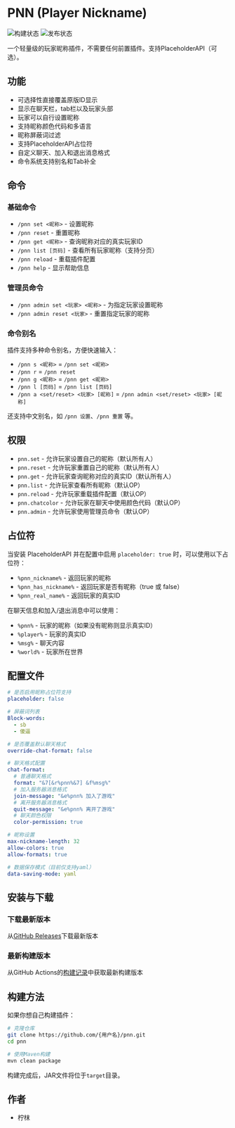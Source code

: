 # PNN (Player Nickname)

![构建状态](https://github.com/{用户名}/pnn/workflows/PNN构建流程/badge.svg)
![发布状态](https://github.com/{用户名}/pnn/workflows/PNN发布流程/badge.svg)

一个轻量级的玩家昵称插件，不需要任何前置插件。支持PlaceholderAPI（可选）。

## 功能

- 可选择性直接覆盖原版ID显示
- 显示在聊天栏，tab栏以及玩家头部
- 玩家可以自行设置昵称
- 支持昵称颜色代码和多语言
- 昵称屏蔽词过滤
- 支持PlaceholderAPI占位符
- 自定义聊天、加入和退出消息格式
- 命令系统支持别名和Tab补全

## 命令

### 基础命令
- `/pnn set <昵称>` - 设置昵称
- `/pnn reset` - 重置昵称
- `/pnn get <昵称>` - 查询昵称对应的真实玩家ID
- `/pnn list [页码]` - 查看所有玩家昵称（支持分页）
- `/pnn reload` - 重载插件配置
- `/pnn help` - 显示帮助信息

### 管理员命令
- `/pnn admin set <玩家> <昵称>` - 为指定玩家设置昵称
- `/pnn admin reset <玩家>` - 重置指定玩家的昵称

### 命令别名
插件支持多种命令别名，方便快速输入：
- `/pnn s <昵称>` = `/pnn set <昵称>`
- `/pnn r` = `/pnn reset`
- `/pnn g <昵称>` = `/pnn get <昵称>`
- `/pnn l [页码]` = `/pnn list [页码]`
- `/pnn a <set/reset> <玩家> [昵称]` = `/pnn admin <set/reset> <玩家> [昵称]`

还支持中文别名，如 `/pnn 设置`、`/pnn 重置` 等。

## 权限

- `pnn.set` - 允许玩家设置自己的昵称（默认所有人）
- `pnn.reset` - 允许玩家重置自己的昵称（默认所有人）
- `pnn.get` - 允许玩家查询昵称对应的真实ID（默认所有人）
- `pnn.list` - 允许玩家查看所有昵称（默认OP）
- `pnn.reload` - 允许玩家重载插件配置（默认OP）
- `pnn.chatcolor` - 允许玩家在聊天中使用颜色代码（默认OP）
- `pnn.admin` - 允许玩家使用管理员命令（默认OP）

## 占位符

当安装 PlaceholderAPI 并在配置中启用 `placeholder: true` 时，可以使用以下占位符：

- `%pnn_nickname%` - 返回玩家的昵称
- `%pnn_has_nickname%` - 返回玩家是否有昵称（true 或 false）
- `%pnn_real_name%` - 返回玩家的真实ID

在聊天信息和加入/退出消息中可以使用：
- `%pnn%` - 玩家的昵称（如果没有昵称则显示真实ID）
- `%player%` - 玩家的真实ID
- `%msg%` - 聊天内容
- `%world%` - 玩家所在世界

## 配置文件

```yaml
# 是否启用昵称占位符支持
placeholder: false

# 屏蔽词列表
Block-words:
  - sb
  - 傻逼

# 是否覆盖默认聊天格式
override-chat-format: false

# 聊天格式配置
chat-format:
  # 普通聊天格式
  format: "&7[&r%pnn%&7] &f%msg%"
  # 加入服务器消息格式
  join-message: "&e%pnn% 加入了游戏"
  # 离开服务器消息格式
  quit-message: "&e%pnn% 离开了游戏"
  # 聊天颜色权限
  color-permission: true

# 昵称设置
max-nickname-length: 32
allow-colors: true
allow-formats: true

# 数据保存模式（目前仅支持yaml）
data-saving-mode: yaml
```

## 安装与下载

### 下载最新版本
从[GitHub Releases](https://github.com/{用户名}/pnn/releases/latest)下载最新版本

### 最新构建版本
从GitHub Actions的[构建记录](https://github.com/{用户名}/pnn/actions/workflows/ci.yml)中获取最新构建版本

## 构建方法

如果你想自己构建插件：

```bash
# 克隆仓库
git clone https://github.com/{用户名}/pnn.git
cd pnn

# 使用Maven构建
mvn clean package
```

构建完成后，JAR文件将位于`target`目录。

## 作者

- 柠枺 